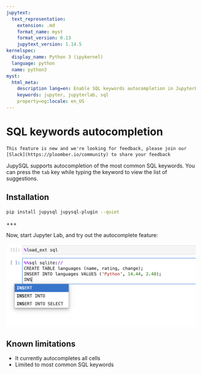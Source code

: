 ```yaml
---
jupytext:
  text_representation:
    extension: .md
    format_name: myst
    format_version: 0.13
    jupytext_version: 1.14.5
kernelspec:
  display_name: Python 3 (ipykernel)
  language: python
  name: python3
myst:
  html_meta:
    description lang=en: Enable SQL keywords autocompletion in JupyterLab
    keywords: jupyter, jupyterlab, sql
    property=og:locale: en_US
---
```


# SQL keywords autocompletion

```{note}
This feature is new and we're looking for feedback, please join our [Slack](https://ploomber.io/community) to share your feedback
```

JupySQL supports autocompletion of the most common SQL keywords. You can press
the `tab` key while typing the keyword to view the list of suggestions.

## Installation

```bash
pip install jupysql jupysql-plugin --quiet
```

+++

Now, start Jupyter Lab, and try out the autocomplete feature:

![syntax](../static/sql-autocompletion.png)


## Known limitations

- It currently autocompletes all cells
- Limited to most common SQL keywords